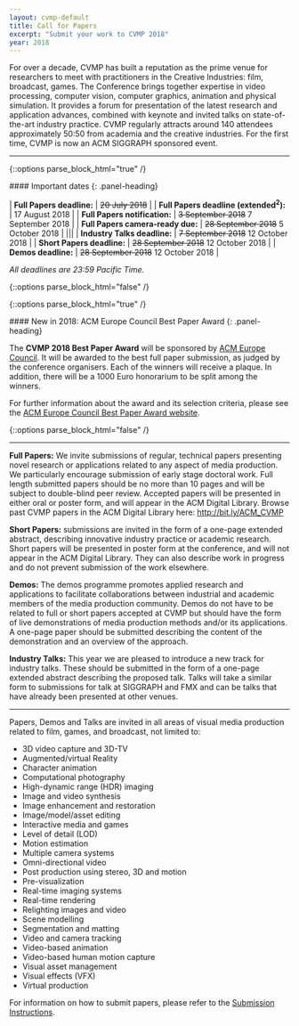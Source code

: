 ```yaml
---
layout: cvmp-default
title: Call for Papers
excerpt: "Submit your work to CVMP 2018"
year: 2018
---
```

 
For over a decade, CVMP has built a reputation as the prime venue for researchers to meet with practitioners in the Creative Industries: film, broadcast, games. The Conference brings together expertise in video processing, computer vision, computer graphics, animation and physical simulation. It provides a forum for presentation of the latest research and application advances, combined with keynote and invited talks on state-of-the-art industry practice. CVMP regularly attracts around 140 attendees approximately 50:50 from academia and the creative industries. For the first time, CVMP is now an ACM SIGGRAPH sponsored event.

---

{::options parse_block_html="true" /}

<div class="panel panel-info">
#### Important dates
{: .panel-heading}
<div class="panel-body">

| __Full Papers deadline:__ | ~~20 July 2018~~ |
| __Full Papers deadline (extended<sup>2</sup>):__ | 17 August 2018 |
| __Full Papers notification:__ | ~~3 September 2018~~ 7 September 2018 |
| __Full Papers camera-ready due:__ | ~~28 September 2018~~ 5 October 2018 |
|||
| __Industry Talks deadline:__ | ~~7 September 2018~~ 12 October 2018 |
| __Short Papers deadline:__ | ~~28 September 2018~~ 12 October 2018 |
| __Demos deadline:__ | ~~28 September 2018~~ 12 October 2018 |

*All deadlines are 23:59 Pacific Time.*

</div>
</div>

{::options parse_block_html="false" /}

{::options parse_block_html="true" /}

<div class="panel panel-success">
#### New in 2018: ACM Europe Council Best Paper Award
{: .panel-heading}
<div class="panel-body">

The __CVMP 2018 Best Paper Award__ will be sponsored by [ACM Europe Council](http://europe.acm.org/).
It will be awarded to the best full paper submission, as judged by the conference organisers.
Each of the winners will receive a plaque.
In addition, there will be a 1000 Euro honorarium to be split among the winners.

For further information about the award and its selection criteria, please see the [ACM Europe Council Best Paper Award website](http://europe.acm.org/best-paper-awards-conferences.html).

</div>
</div>

{::options parse_block_html="false" /}

---
 
**Full Papers:**
We invite submissions of regular, technical papers presenting novel research or applications related to any aspect of media production. We particularly encourage submission of early stage doctoral work. Full length submitted papers should be no more than 10 pages and will be subject to double-blind peer review. Accepted papers will be presented in either oral or poster form, and will appear in the ACM Digital Library. Browse past CVMP papers in the ACM Digital Library here: <http://bit.ly/ACM_CVMP>
 
**Short Papers:**
submissions are invited in the form of a one-page extended abstract, describing innovative industry practice or academic research. Short papers will be presented in poster form at the conference, and will not appear in the ACM Digital Library. They can also describe work in progress and do not prevent submission of the work elsewhere.
 
**Demos:**
The demos programme promotes applied research and applications to facilitate collaborations between industrial and academic members of the media production community. Demos do not have to be related to full or short papers accepted at CVMP but should have the form of live demonstrations of media production methods and/or its applications. A one-page paper should be submitted describing the content of the demonstration and an overview of the approach.
 
**Industry Talks:**
This year we are pleased to introduce a new track for industry talks. These should be submitted in the form of a one-page extended abstract describing the proposed talk. Talks will take a similar form to submissions for talk at SIGGRAPH and FMX and can be talks that have already been presented at other venues.

---
 
Papers, Demos and Talks are invited in all areas of visual media production related to film, games, and broadcast, not limited to:

- 3D video capture and 3D-TV
- Augmented/virtual Reality
- Character animation
- Computational photography
- High-dynamic range (HDR) imaging
- Image and video synthesis
- Image enhancement and restoration
- Image/model/asset editing
- Interactive media and games
- Level of detail (LOD)
- Motion estimation
- Multiple camera systems
- Omni-directional video
- Post production using stereo, 3D and motion
- Pre-visualization
- Real-time imaging systems
- Real-time rendering
- Relighting images and video
- Scene modelling
- Segmentation and matting
- Video and camera tracking
- Video-based animation
- Video-based human motion capture
- Visual asset management
- Visual effects (VFX)
- Virtual production
 
For information on how to submit papers, please refer to the [Submission Instructions]({{site.baseurl}}/2018/submission-instructions/).
